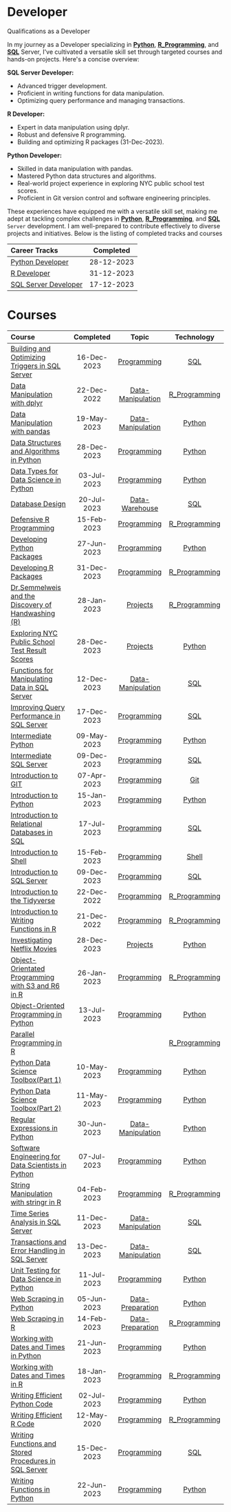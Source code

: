 # Developer
 Qualifications as a Developer


In my journey as a Developer specializing in **[Python](https://github.com/Katsuvest/Python)**, **[R_Programming](https://github.com/Katsuvest/R_Programming)**, and **[SQL](https://github.com/Katsuvest/SQL)** Server, I've cultivated a versatile skill set through targeted courses and hands-on projects. Here's a concise overview:

**SQL Server Developer:**
* Advanced trigger development.
* Proficient in writing functions for data manipulation.
* Optimizing query performance and managing transactions.

**R Developer:**
* Expert in data manipulation using dplyr.
* Robust and defensive R programming.
* Building and optimizing R packages (31-Dec-2023).

**Python Developer:**
* Skilled in data manipulation with pandas.
* Mastered Python data structures and algorithms.
* Real-world project experience in exploring NYC public school test scores.
* Proficient in Git version control and software engineering principles.
  
These experiences have equipped me with a versatile skill set, making me adept at tackling complex challenges in **[Python](https://github.com/Katsuvest/Python)**, **[R_Programming](https://github.com/Katsuvest/R_Programming)**, and **[SQL](https://github.com/Katsuvest/SQL)** `Server` development. I am well-prepared to contribute effectively to diverse projects and initiatives.  Below is the listing of completed tracks and courses

|                                           Career Tracks                                            | Completed  |
| :------------------------------------------------------------------------------------------------- | :--------: |
| [Python Developer](https://github.com/Katsuvest/Developer/blob/master/Python_Developer.pdf)         | 28-12-2023 |
| [R Developer](https://github.com/Katsuvest/Developer/blob/master/R_Developer.pdf)                   | 31-12-2023 |
| [SQL Server Developer](https://github.com/Katsuvest/Developer/blob/master/SQL_Server_Developer.pdf) | 17-12-2023 |

# Courses

|                                                                               Course                                                                                |  Completed   |                                      Topic                                       |                          Technology                          |
| :------------------------------------------------------------------------------------------------------------------------------------------------------------------ | :----------: | :------------------------------------------------------------------------------: | :----------------------------------------------------------: |
| [Building and Optimizing Triggers in SQL Server](https://github.com/Katsuvest/Programming/tree/master/Building_and_Optimizing_Triggers_in_SQL_Server)               |  16-Dec-2023 |       [Programming](https://github.com/Katsuvest/Programming/tree/master/)       |            [SQL](https://github.com/Katsuvest/SQL)           |
| [Data Manipulation with dplyr](https://github.com/Katsuvest/Data-Manipulation/tree/master/Data_Manipulation_with_dplyr)                                             |  22-Dec-2022 | [Data-Manipulation](https://github.com/Katsuvest/Data-Manipulation/tree/master/) |  [R_Programming](https://github.com/Katsuvest/R_Programming) |
| [Data Manipulation with pandas](https://github.com/Katsuvest/Data-Manipulation/tree/master/Data_Manipulation_with_pandas)                                           |  19-May-2023 | [Data-Manipulation](https://github.com/Katsuvest/Data-Manipulation/tree/master/) |         [Python](https://github.com/Katsuvest/Python)        |
| [Data Structures and Algorithms in Python](https://github.com/Katsuvest/Programming/tree/master/Data_Structures_and_Algorithms_in_Python)                           |  28-Dec-2023 |       [Programming](https://github.com/Katsuvest/Programming/tree/master/)       |         [Python](https://github.com/Katsuvest/Python)        |
| [Data Types for Data Science in Python](https://github.com/Katsuvest/Programming/tree/master/Data_Types_for_Data_Science_in_Python)                                 |  03-Jul-2023 |       [Programming](https://github.com/Katsuvest/Programming/tree/master/)       |         [Python](https://github.com/Katsuvest/Python)        |
| [Database Design](https://github.com/Katsuvest/Data-Warehouse/tree/master/Database_Design)                                                                          |  20-Jul-2023 |    [Data-Warehouse](https://github.com/Katsuvest/Data-Warehouse/tree/master/)    |            [SQL](https://github.com/Katsuvest/SQL)           |
| [Defensive R Programming](https://github.com/Katsuvest/Programming/tree/master/Defensive_R_Programming)                                                             |  15-Feb-2023 |       [Programming](https://github.com/Katsuvest/Programming/tree/master/)       |  [R_Programming](https://github.com/Katsuvest/R_Programming) |
| [Developing Python Packages](https://github.com/Katsuvest/Programming/tree/master/Developing_Python_Packages)                                                       |  27-Jun-2023 |       [Programming](https://github.com/Katsuvest/Programming/tree/master/)       |         [Python](https://github.com/Katsuvest/Python)        |
| [Developing R Packages](https://github.com/Katsuvest/Programming/tree/master/Developing_R_Packages)                                                                 |  31-Dec-2023 |       [Programming](https://github.com/Katsuvest/Programming/tree/master/)       |  [R_Programming](https://github.com/Katsuvest/R_Programming) |
| [Dr.Semmelweis and the Discovery of Handwashing (R)](https://github.com/Katsuvest/Projects/tree/master/Dr.Semmelweis_and_the_Discovery_of_Handwashing_(R))          |  28-Jan-2023 |          [Projects](https://github.com/Katsuvest/Projects/tree/master/)          |  [R_Programming](https://github.com/Katsuvest/R_Programming) |
| [Exploring  NYC Public School Test Result Scores](https://github.com/Katsuvest/Projects/tree/master/Exploring__NYC_Public_School_Test_Result_Scores)                |  28-Dec-2023 |          [Projects](https://github.com/Katsuvest/Projects/tree/master/)          |         [Python](https://github.com/Katsuvest/Python)        |
| [Functions for Manipulating Data in SQL Server](https://github.com/Katsuvest/Data-Manipulation/tree/master/Functions_for_Manipulating_Data_in_SQL_Server)           |  12-Dec-2023 | [Data-Manipulation](https://github.com/Katsuvest/Data-Manipulation/tree/master/) |            [SQL](https://github.com/Katsuvest/SQL)           |
| [Improving Query Performance in SQL Server](https://github.com/Katsuvest/Programming/tree/master/Improving_Query_Performance_in_SQL_Server)                         |  17-Dec-2023 |       [Programming](https://github.com/Katsuvest/Programming/tree/master/)       |            [SQL](https://github.com/Katsuvest/SQL)           |
| [Intermediate Python](https://github.com/Katsuvest/Programming/tree/master/Intermediate_Python)                                                                     |  09-May-2023 |       [Programming](https://github.com/Katsuvest/Programming/tree/master/)       |         [Python](https://github.com/Katsuvest/Python)        |
| [Intermediate SQL Server](https://github.com/Katsuvest/Programming/tree/master/Intermediate_SQL_Server)                                                             |  09-Dec-2023 |       [Programming](https://github.com/Katsuvest/Programming/tree/master/)       |            [SQL](https://github.com/Katsuvest/SQL)           |
| [Introduction to GIT](https://github.com/Katsuvest/Programming/tree/master/Introduction_to_GIT)                                                                     |  07-Apr-2023 |       [Programming](https://github.com/Katsuvest/Programming/tree/master/)       |            [Git](https://github.com/Katsuvest/GIT)           |
| [Introduction to Python](https://github.com/Katsuvest/Programming/tree/master/Introduction_to_Python)                                                               |  15-Jan-2023 |       [Programming](https://github.com/Katsuvest/Programming/tree/master/)       |         [Python](https://github.com/Katsuvest/Python)        |
| [Introduction to Relational Databases in SQL](https://github.com/Katsuvest/Programming/tree/master/Introduction_to_Relational_Databases_in_SQL)                     |  17-Jul-2023 |       [Programming](https://github.com/Katsuvest/Programming/tree/master/)       |            [SQL](https://github.com/Katsuvest/SQL)           |
| [Introduction to Shell](https://github.com/Katsuvest/Programming/tree/master/Introduction_to_Shell)                                                                 |  15-Feb-2023 |       [Programming](https://github.com/Katsuvest/Programming/tree/master/)       |          [Shell](https://github.com/Katsuvest/Shell)         |
| [Introduction to SQL Server](https://github.com/Katsuvest/Programming/tree/master/Introduction_to_SQL_Server)                                                       |  09-Dec-2023 |       [Programming](https://github.com/Katsuvest/Programming/tree/master/)       |            [SQL](https://github.com/Katsuvest/SQL)           |
| [Introduction to the Tidyverse](https://github.com/Katsuvest/Programming/tree/master/Introduction_to_the_Tidyverse)                                                 |  22-Dec-2022 |       [Programming](https://github.com/Katsuvest/Programming/tree/master/)       |  [R_Programming](https://github.com/Katsuvest/R_Programming) |
| [Introduction to Writing Functions in R](https://github.com/Katsuvest/Programming/tree/master/Introduction_to_Writing_Functions_in_R)                               |  21-Dec-2022 |       [Programming](https://github.com/Katsuvest/Programming/tree/master/)       |  [R_Programming](https://github.com/Katsuvest/R_Programming) |
| [Investigating Netflix Movies](https://github.com/Katsuvest/Projects/tree/master/Investigating_Netflix_Movies)                                                      |  28-Dec-2023 |          [Projects](https://github.com/Katsuvest/Projects/tree/master/)          |         [Python](https://github.com/Katsuvest/Python)        |
| [Object-Orientated Programming with S3 and R6 in R](https://github.com/Katsuvest/Programming/tree/master/Object-Orientated_Programming_with_S3_and_R6_in_R)         |  26-Jan-2023 |       [Programming](https://github.com/Katsuvest/Programming/tree/master/)       |  [R_Programming](https://github.com/Katsuvest/R_Programming) |
| [Object-Oriented Programming in Python](https://github.com/Katsuvest/Programming/tree/master/Object-Oriented_Programming_in_Python)                                 |  13-Jul-2023 |       [Programming](https://github.com/Katsuvest/Programming/tree/master/)       |         [Python](https://github.com/Katsuvest/Python)        |
| [Parallel Programming in R](https://github.com/Katsuvest/Programming/tree/master/Parallel_Programming_in_R)                                                         |              |                                                                                  |  [R_Programming](https://github.com/Katsuvest/R_Programming) |
| [Python Data Science Toolbox(Part 1)](https://github.com/Katsuvest/Programming/tree/master/Python_Data_Science_Toolbox(Part_1))                                     |  10-May-2023 |       [Programming](https://github.com/Katsuvest/Programming/tree/master/)       |         [Python](https://github.com/Katsuvest/Python)        |
| [Python Data Science Toolbox(Part 2)](https://github.com/Katsuvest/Programming/tree/master/Python_Data_Science_Toolbox(Part_2))                                     |  11-May-2023 |       [Programming](https://github.com/Katsuvest/Programming/tree/master/)       |         [Python](https://github.com/Katsuvest/Python)        |
| [Regular Expressions in Python](https://github.com/Katsuvest/Data-Manipulation/tree/master/Regular_Expressions_in_Python)                                           |  30-Jun-2023 | [Data-Manipulation](https://github.com/Katsuvest/Data-Manipulation/tree/master/) |         [Python](https://github.com/Katsuvest/Python)        |
| [Software Engineering for Data Scientists in Python](https://github.com/Katsuvest/Programming/tree/master/Software_Engineering_for_Data_Scientists_in_Python)       |  07-Jul-2023 |       [Programming](https://github.com/Katsuvest/Programming/tree/master/)       |         [Python](https://github.com/Katsuvest/Python)        |
| [String Manipulation with stringr in R](https://github.com/Katsuvest/Programming/tree/master/String_Manipulation_with_stringr_in_R)                                 |  04-Feb-2023 |       [Programming](https://github.com/Katsuvest/Programming/tree/master/)       |  [R_Programming](https://github.com/Katsuvest/R_Programming) |
| [Time Series Analysis in SQL Server](https://github.com/Katsuvest/Data-Manipulation/tree/master/Time_Series_Analysis_in_SQL_Server)                                 |  11-Dec-2023 | [Data-Manipulation](https://github.com/Katsuvest/Data-Manipulation/tree/master/) |            [SQL](https://github.com/Katsuvest/SQL)           |
| [Transactions and Error Handling in SQL Server](https://github.com/Katsuvest/Data-Manipulation/tree/master/Transactions_and_Error_Handling_in_SQL_Server)           |  13-Dec-2023 | [Data-Manipulation](https://github.com/Katsuvest/Data-Manipulation/tree/master/) |            [SQL](https://github.com/Katsuvest/SQL)           |
| [Unit Testing for Data Science in Python](https://github.com/Katsuvest/Programming/tree/master/Unit_Testing_for_Data_Science_in_Python)                             |  11-Jul-2023 |       [Programming](https://github.com/Katsuvest/Programming/tree/master/)       |         [Python](https://github.com/Katsuvest/Python)        |
| [Web Scraping in Python](https://github.com/Katsuvest/Data-Preparation/tree/master/Web_Scraping_in_Python)                                                          |  05-Jun-2023 |  [Data-Preparation](https://github.com/Katsuvest/Data-Preparation/tree/master/)  |         [Python](https://github.com/Katsuvest/Python)        |
| [Web Scraping in R](https://github.com/Katsuvest/Data-Preparation/tree/master/Web_Scraping_in_R)                                                                    |  14-Feb-2023 |  [Data-Preparation](https://github.com/Katsuvest/Data-Preparation/tree/master/)  |  [R_Programming](https://github.com/Katsuvest/R_Programming) |
| [Working with Dates and Times in Python](https://github.com/Katsuvest/Programming/tree/master/Working_with_Dates_and_Times_in_Python)                               |  21-Jun-2023 |       [Programming](https://github.com/Katsuvest/Programming/tree/master/)       |         [Python](https://github.com/Katsuvest/Python)        |
| [Working with Dates and Times in R](https://github.com/Katsuvest/Programming/tree/master/Working_with_Dates_and_Times_in_R)                                         |  18-Jan-2023 |       [Programming](https://github.com/Katsuvest/Programming/tree/master/)       |  [R_Programming](https://github.com/Katsuvest/R_Programming) |
| [Writing Efficient Python Code](https://github.com/Katsuvest/Programming/tree/master/Writing_Efficient_Python_Code)                                                 |  02-Jul-2023 |       [Programming](https://github.com/Katsuvest/Programming/tree/master/)       |         [Python](https://github.com/Katsuvest/Python)        |
| [Writing Efficient R Code](https://github.com/Katsuvest/Programming/tree/master/Writing_Efficient_R_Code)                                                           |  12-May-2020 |       [Programming](https://github.com/Katsuvest/Programming/tree/master/)       |  [R_Programming](https://github.com/Katsuvest/R_Programming) |
| [Writing Functions and Stored Procedures in SQL Server](https://github.com/Katsuvest/Programming/tree/master/Writing_Functions_and_Stored_Procedures_in_SQL_Server) |  15-Dec-2023 |       [Programming](https://github.com/Katsuvest/Programming/tree/master/)       |            [SQL](https://github.com/Katsuvest/SQL)           |
| [Writing Functions in Python](https://github.com/Katsuvest/Programming/tree/master/Writing_Functions_in_Python)                                                     |  22-Jun-2023 |       [Programming](https://github.com/Katsuvest/Programming/tree/master/)       |         [Python](https://github.com/Katsuvest/Python)        |
